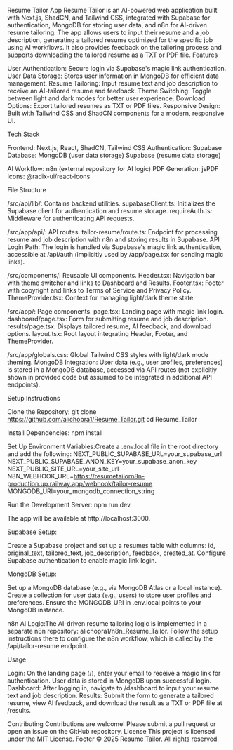 Resume Tailor App
Resume Tailor is an AI-powered web application built with Next.js, ShadCN, and Tailwind CSS, integrated with Supabase for authentication, MongoDB for storing user data, and n8n for AI-driven resume tailoring. The app allows users to input their resume and a job description, generating a tailored resume optimized for the specific job using AI workflows. It also provides feedback on the tailoring process and supports downloading the tailored resume as a TXT or PDF file.
Features

User Authentication: Secure login via Supabase's magic link authentication.
User Data Storage: Stores user information in MongoDB for efficient data management.
Resume Tailoring: Input resume text and job description to receive an AI-tailored resume and feedback.
Theme Switching: Toggle between light and dark modes for better user experience.
Download Options: Export tailored resumes as TXT or PDF files.
Responsive Design: Built with Tailwind CSS and ShadCN components for a modern, responsive UI.

Tech Stack

Frontend: Next.js, React, ShadCN, Tailwind CSS
Authentication: Supabase
Database: 
MongoDB (user data storage)
Supabase (resume data storage)


AI Workflow: n8n (external repository for AI logic)
PDF Generation: jsPDF
Icons: @radix-ui/react-icons

File Structure

/src/api/lib/: Contains backend utilities.
supabaseClient.ts: Initializes the Supabase client for authentication and resume storage.
requireAuth.ts: Middleware for authenticating API requests.


/src/app/api/: API routes.
tailor-resume/route.ts: Endpoint for processing resume and job description with n8n and storing results in Supabase.
API Login Path: The login is handled via Supabase's magic link authentication, accessible at /api/auth (implicitly used by /app/page.tsx for sending magic links).


/src/components/: Reusable UI components.
Header.tsx: Navigation bar with theme switcher and links to Dashboard and Results.
Footer.tsx: Footer with copyright and links to Terms of Service and Privacy Policy.
ThemeProvider.tsx: Context for managing light/dark theme state.


/src/app/: Page components.
page.tsx: Landing page with magic link login.
dashboard/page.tsx: Form for submitting resume and job description.
results/page.tsx: Displays tailored resume, AI feedback, and download options.
layout.tsx: Root layout integrating Header, Footer, and ThemeProvider.


/src/app/globals.css: Global Tailwind CSS styles with light/dark mode theming.
MongoDB Integration: User data (e.g., user profiles, preferences) is stored in a MongoDB database, accessed via API routes (not explicitly shown in provided code but assumed to be integrated in additional API endpoints).

Setup Instructions

Clone the Repository:
git clone https://github.com/alichopra1/Resume_Tailor.git
cd Resume_Tailor


Install Dependencies:
npm install


Set Up Environment Variables:Create a .env.local file in the root directory and add the following:
NEXT_PUBLIC_SUPABASE_URL=your_supabase_url
NEXT_PUBLIC_SUPABASE_ANON_KEY=your_supabase_anon_key
NEXT_PUBLIC_SITE_URL=your_site_url
N8N_WEBHOOK_URL=https://resumetailorn8n-production.up.railway.app/webhook/tailor-resume
MONGODB_URI=your_mongodb_connection_string


Run the Development Server:
npm run dev

The app will be available at http://localhost:3000.

Supabase Setup:

Create a Supabase project and set up a resumes table with columns: id, original_text, tailored_text, job_description, feedback, created_at.
Configure Supabase authentication to enable magic link login.


MongoDB Setup:

Set up a MongoDB database (e.g., via MongoDB Atlas or a local instance).
Create a collection for user data (e.g., users) to store user profiles and preferences.
Ensure the MONGODB_URI in .env.local points to your MongoDB instance.


n8n AI Logic:The AI-driven resume tailoring logic is implemented in a separate n8n repository: alichopra1/n8n_Resume_Tailor. Follow the setup instructions there to configure the n8n workflow, which is called by the /api/tailor-resume endpoint.


Usage

Login: On the landing page (/), enter your email to receive a magic link for authentication. User data is stored in MongoDB upon successful login.
Dashboard: After logging in, navigate to /dashboard to input your resume text and job description.
Results: Submit the form to generate a tailored resume, view AI feedback, and download the result as a TXT or PDF file at /results.

Contributing
Contributions are welcome! Please submit a pull request or open an issue on the GitHub repository.
License
This project is licensed under the MIT License.
Footer
© 2025 Resume Tailor. All rights reserved.